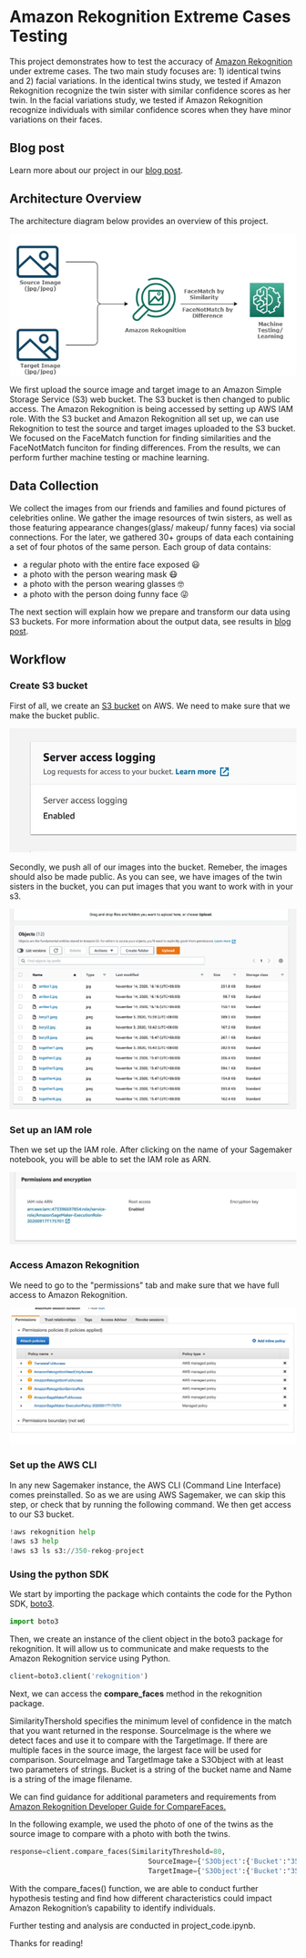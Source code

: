 # Amazon Rekognition Extreme Cases Testing
This project demonstrates how to test the accuracy of [Amazon Rekognition](https://docs.aws.amazon.com/rekognition/index.html) under extreme cases. The two main study focuses are: 1) identical twins and 2) facial variations. In the identical twins study, we tested if Amazon Rekognition recognize the twin sister with similar confidence scores as her twin. In the facial variations study, we tested if Amazon Rekognition recognize individuals with similar confidence scores when they have minor variations on their faces. 

## Blog post

Learn more about our project in our [blog post](https://350-project-blog.s3.amazonaws.com/blog.html).

## Architecture Overview

The architecture diagram below provides an overview of this project.

![Architecture Diagram](architecture_diagram.png)

We first upload the source image and target image to an Amazon Simple Storage Service (S3) web bucket. The S3 bucket is then changed to public access. The Amazon Rekognition is being accessed by setting up AWS IAM role. With the S3 bucket and Amazon Rekognition all set up, we can use Rekognition to test the source and target images uploaded to the S3 bucket. We focused on the FaceMatch function for finding similarities and the FaceNotMatch funciton for finding differences. From the results, we can perform further machine testing or machine learning.

## Data Collection

We collect the images from our friends and families and found pictures of celebrities online. We gather the image resources of twin sisters, as well as those featuring appearance changes(glass/ makeup/ funny faces) via social connections. For the later, we gathered 30+ groups of data each containing a set of four photos of the same person. Each group of data contains:
- a regular photo with the entire face exposed :smiley:
- a photo with the person wearing mask 😷
- a photo with the person wearing glasses :nerd_face:
- a photo with the person doing funny face :stuck_out_tongue_winking_eye:

The next section will explain how we prepare and transform our data using S3 buckets. For more information about the output data, see results in [blog post](https://350-project-blog.s3.amazonaws.com/blog.html).

## Workflow

### Create S3 bucket

First of all, we create an [S3 bucket](https://docs.aws.amazon.com/AmazonS3/latest/dev/Welcome.html) on AWS. We need to make sure that we make the bucket public. 

![Create S3 bucket and make public](bucket_access.jpeg)

Secondly, we push all of our images into the bucket. Remeber, the images should also be made public. As you can see, we have images of the twin sisters in the bucket, you can put images that you want to work with in your s3. 

![S3 Bucket](S3_bucket.jpeg)

### Set up an IAM role

Then we set up the IAM role. After clicking on the name of your Sagemaker notebook, you will be able to set the IAM role as ARN. 

![AWS IAM role](iam.jpeg)

### Access Amazon Rekognition

We need to go to the "permissions" tab and make sure that we have full access to Amazon Rekognition. 

![Full Access to Amazon Rekognition](full_access.jpeg)
### Set up the AWS CLI

In any new Sagemaker instance, the AWS CLI (Command Line Interface) comes preinstalled. So as we are using AWS Sagemaker, we can skip this step, or check that by running the following command. We then get access to our S3 bucket.

```python
!aws rekognition help
!aws s3 help
!aws s3 ls s3://350-rekog-project
```

### Using the python SDK

We start by importing the package which containts the code for the Python SDK, [boto3](https://aws.amazon.com/sdk-for-python/).

```python
import boto3
```

Then, we create an instance of the client object in the boto3 package for rekognition. It will allow us to communicate and make requests to the Amazon Rekognition service using Python.

```python
client=boto3.client('rekognition')
```
Next, we can access the **compare_faces** method in the rekognition package.

SimilarityThershold specifies the minimum level of confidence in the match that you want returned in the response. SourceImage is the where we detect faces and use it to compare with the TargetImage. If there are multiple faces in the source image, the largest face will be used for comparison. SourceImage and TargetImage take a S3Object with at least two parameters of strings. Bucket is a string of the bucket name and Name is a string of the image filename. 

We can find guidance for additional parameters and requirements from [Amazon Rekognition Developer Guide for CompareFaces.](https://docs.aws.amazon.com/rekognition/latest/dg/API_CompareFaces.html)

In the following example, we used the photo of one of the twins as the source image to compare with a photo with both the twins.

```python
response=client.compare_faces(SimilarityThreshold=80,
                                  SourceImage={'S3Object':{'Bucket':"350-rekog-project",'Name':"beryl1.jpeg"}},
                                  TargetImage={'S3Object':{'Bucket':"350-rekog-project",'Name':"together1.jpeg"}})
```

With the compare_faces() function, we are able to conduct further hypothesis testing and find how different characteristics could impact Amazon Rekognition’s capability to identify individuals.

Further testing and analysis are conducted in project_code.ipynb.

Thanks for reading!
